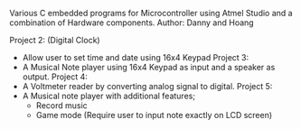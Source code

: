Various C embedded programs for Microcontroller using Atmel Studio and a combination of Hardware components.
Author: Danny and Hoang

Project 2: (Digital Clock)
- Allow user to set time and date using 16x4 Keypad 
Project 3:
- A Musical Note player using 16x4 Keypad as input and a speaker as output.
Project 4:
- A Voltmeter reader by converting analog signal to digital.
Project 5: 
- A Musical note player with additional features; 
    - Record music
    - Game mode (Require user to input note exactly on LCD screen)
